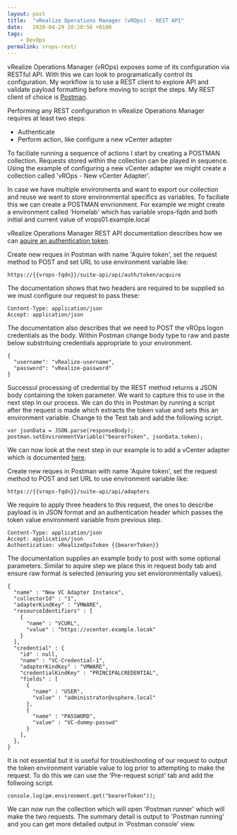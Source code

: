 ```yaml
---
layout: post
title:  "vRealize Operations Manager (vROps) - REST API"
date:   2020-04-29 20:20:56 +0100
tags:
    - DevOps
permalink: vrops-rest/
---
```

vRealize Operations Manager (vROps) exposes some of its configuration via RESTful API. With this we can look to programatically control its configuration. My workflow is to use a REST client to explore API and validate payload formatting before moving to script the steps. My REST client of choice is [Postman](https://www.postman.com/).

Performing any REST configuration in vRealize Operations Manager requires at least two steps:

* Authenticate
* Perform action, like configure a new vCenter adapter

To faciliate running a sequence of actions I start by creating a POSTMAN collection. Requests stored within the collection can be played in sequence. Using the example of configuring a new vCenter adapter we might create a collection called 'vROps - New vCenter Adapter'.

In case we have multiple environments and want to export our collection and reuse we  want to store environmental specifics as variables. To faciliate this we can create a POSTMAN envrionment. For example we might create a environment called 'Homelab' which has variable vrops-fqdn and both initial and current value of vrops01.example.local
 
vRealize Operations Manager REST API documentation describes how we can [aquire an authentication token](https://docs.vmware.com/en/vRealize-Operations-Manager/8.1/com.vmware.vcom.api.doc/GUID-C3F0A911-A587-40F7-9998-13D4880A0C2B.html).

Create new reques in Postman with name 'Aquire token', set the request method to POST and set URL to use environment variable like:

```
https://{{vrops-fqdn}}/suite-api/api/auth/token/acquire
```

The documentation shows that two headers are required to be supplied so we must configure our request to pass these:

```
Content-Type: application/json
Accept: application/json
```

The documentation also describes that we need to POST the vROps logon credentials as the body. Within Postman change body type to raw and paste below substrituing credentials appropriate to your environment.

```
{
  "username": "vRealize-username",
  "password": "vRealize-password"
}
```

Successul processing of credential by the REST method returns a JSON body containing the token parameter. We want to capture this to use in the next step in our process. We can do this in Postman by running a script after the request is made which extracts the token value and sets this an environment variable. Change to the Test tab and add the following script.

```
var jsonData = JSON.parse(responseBody);
postman.setEnvironmentVariable("bearerToken", jsonData.token);
```

We can now look at the next step in our example is to add a vCenter adapter which is documented [here](https://docs.vmware.com/en/vRealize-Operations-Manager/8.1/com.vmware.vcom.api.doc/GUID-18D17D09-628F-4974-AFE4-E94446E3462D.html).

Create new reques in Postman with name 'Aquire token', set the request method to POST and set URL to use environment variable like:

```
https://{{vrops-fqdn}}/suite-api/api/adapters
```

We require to apply three headers to this request, the ones to describe payload is in JSON format and an authentication header which passes the token value environment variable from previous step.

```
Content-Type: application/json
Accept: application/json
Authentication: vRealizeOpsToken {{bearerToken}}
```

The documentation supplies an example body to post with some optional parameters. Similar to aquire step we place this in request body tab and ensure raw format is selected (ensuring you set envioronmentally values).

```
{
  "name" : "New VC Adapter Instance",
  "collectorId" : "1",
  "adapterKindKey" : "VMWARE",
  "resourceIdentifiers" : [ 
    {
      "name" : "VCURL",
      "value" : "https://vcenter.example.locak"
    } 
  ],
  "credential" : {
    "id" : null,
    "name" : "VC-Credential-1",
    "adapterKindKey" : "VMWARE",
    "credentialKindKey" : "PRINCIPALCREDENTIAL",
    "fields" : [ 
      {
        "name" : "USER",
        "value" : "administrator@vsphere.local"
      }, 
      {
        "name" : "PASSWORD",
        "value" : "VC-dummy-passwd"
      } 
    ],
  },
}
```

It is not essential but it is useful for troubleshooting of our request to output the token environment variable value to log prior to attempting to make the request. To do this we can use the 'Pre-request script' tab and add the follwoing script.

```
console.log(pm.environment.get("bearerToken"));
```

We can now run the collection which will open 'Postman runner' which will make the two requests. The summary detail is output to 'Postman running' and you can get more detailed output in 'Postman console' view.